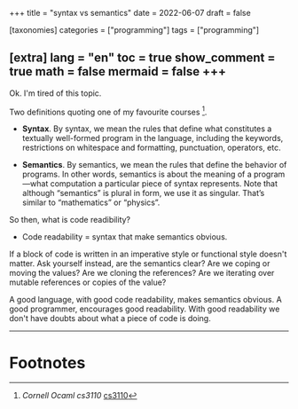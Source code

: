 +++
title = "syntax vs semantics"
date = 2022-06-07
draft = false

[taxonomies]
categories = ["programming"]
tags = ["programming"]

[extra]
lang = "en"
toc = true
show_comment = true
math = false
mermaid = false
+++
---

Ok. I'm tired of this topic.

Two definitions quoting one of my favourite courses [^1].

- **Syntax**. By syntax, we mean the rules that define what constitutes a textually well-formed program in the language, including the keywords, restrictions on whitespace and formatting, punctuation, operators, etc. 

- **Semantics**. By semantics, we mean the rules that define the behavior of programs. In other words, semantics is about the meaning of a program—what computation a particular piece of syntax represents. Note that although “semantics” is plural in form, we use it as singular. That’s similar to “mathematics” or “physics”.


So then, what is code readibility?

- Code readability = syntax that make semantics obvious.

If a block of code is written in an imperative style or functional style doesn't matter. Ask yourself instead, are the semantics clear? Are we coping or moving the values? Are we cloning the references? Are we iterating over mutable references or copies of the value?

A good language, with good code readability, makes semantics obvious. A good programmer, encourages good readability. With good readability we don't have doubts about what a piece of code is doing. 

<!-- more -->

---
# Footnotes

[^1]: *Cornell Ocaml cs3110* [cs3110](https://cs3110.github.io/textbook/chapters/basics/intro.html?highlight=syntax)